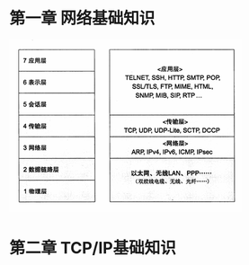 # 第一章 网络基础知识

![](https://raw.githubusercontent.com/LiMuwenan/PicBed/main/img/dev/ComputerNetwork/%E5%9B%BE%E8%A7%A3TCPIP/%E5%90%84%E5%B1%82%E6%AC%A1%E5%8D%8F%E8%AE%AE.png)

# 第二章 TCP/IP基础知识

